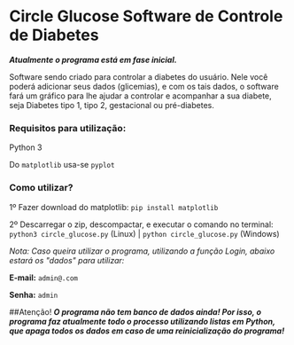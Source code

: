 # Circle Glucose Software de Controle de Diabetes

***Atualmente o programa está em fase inicial.***

Software sendo criado para controlar a diabetes do usuário.
Nele você poderá adicionar seus dados (glicemias), e
com os tais dados, o software fará um gráfico para lhe 
ajudar a controlar e acompanhar a sua diabete, seja Diabetes 
tipo 1, tipo 2, gestacional ou pré-diabetes.

### Requisitos para utilização:
Python 3

Do `matplotlib` usa-se `pyplot`

### Como utilizar?

1º Fazer download do matplotlib: `pip install matplotlib`

2º Descarregar o zip, descompactar, e executar o comando no terminal:
`python3 circle_glucose.py` (Linux) 
| 
`python circle_glucose.py` (Windows)

*Nota: Caso queira utilizar o programa, utilizando a função Login,
abaixo estará os "dados" para utilizar:*

**E-mail:** `admin@.com`

**Senha:** `admin`


##Atenção!
***O programa não tem banco de dados ainda! Por isso, o programa faz 
atualmente todo o processo utilizando listas em Python, que apaga
todos os dados em caso de uma reinicialização do programa!***